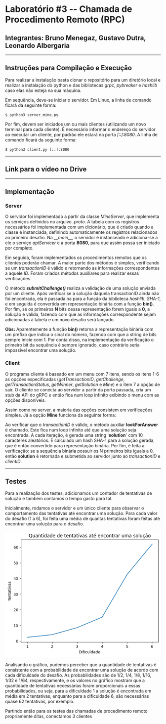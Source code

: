 # Laboratório #3 -- Chamada de Procedimento Remoto (RPC)
## Integrantes: Bruno Menegaz, Gustavo Dutra, Leonardo Albergaria
---
## Instruções para Compilação e Execução

Para realizar a instalação basta clonar o repositório para um diretório local e realizar a instalação do python e das bibliotecas *grpc*, *pybreaker* e *hashlib* caso elas não esteja na sua máquina.

Em sequência, deve-se iniciar o servidor. Em Linux, a linha de comando ficará da seguinte forma:

```
$ python3 server_mine.py 
```

Por fim, devem ser iniciados um ou mais clientes (utilizando um novo terminal para cada cliente). É necessário informar o endereço do servidor ao executar um cliente, por padrão ele estará na porta *[::]:8080*. A linha de comando ficará da seguinte forma:

```
$ python3 client.py [::]:8080
```

---
## Link para o vídeo no Drive


---
## Implementação
### **Server**
O servidor foi implementado a partir da classe *MineServer*, que implementa os serviços definidos no arquivo _.proto_. A tabela com os registros necessários foi implementada com um dicionário, que é criado quando a classe é instanciada, definindo automaticamente os registros relacionados ao primeiro desafio. Na *\_\_main\_\_*, o servidor é instanceado e adiciona-se a ele o serviço *apiServicer* e a porta **8080**, para que assim possa ser iniciado por completo.

Em seguida, foram implementados os procedimentos remotos que os clientes poderão chamar. A maior parte dos métodos é simples, verificando se um _transactionID_ é válido e retornando as informações correspondentes a aquele *ID*. Foram criados métodos auxiliares para realizar essas verificações.

O método **_submitChallenge()_** realiza a validação de uma solução enviada por um cliente. Após verificar se a solução daquela transactionID ainda não foi encontrada, ela é passada na para a função da biblioteca *hashlib*, *SHA-1*, e em seguida é convertida em representação binária com a função **bin()**. Por fim, se os primeiros **N** bits dessa representação forem iguais a **0**, a solução é válida, fazendo com que as informações correspondente sejam adicionadas à tabela e um novo desafio será lançado.

**Obs:** Aparentemente a função **bin()** retorna a representação binária com um prefixo que indica o sinal do número, fazendo com que a string de bits sempre inicie com 1. Por conta disso, na implementação da verificação o primeiro bit da sequência é sempre ignorado, caso contrário seria impossível encontrar uma solução.

### **Client**
O programa cliente é baseado em um menu com 7 itens, sendo os itens 1-6 as opções especificadas (*getTransactionID*, *getChallenge*, *getTransactionStatus*, *getWinner*, *getSolution* e *Mine*) e o item 7 a opção de sair. O cliente se conecta ao servidor a partir da porta passada, cria um stub da API do gRPC e então fica num loop infinito exibindo o menu com as opções disponíveis.

Assim como no server, a maioria das opções consistem em verificações simples. Já a opção **Mine** funciona da seguinte forma:

Ao verificar que o _transactionID_ é válido, o método auxiliar **lookForAnswer** é chamado. Este fica num loop infinito até que uma solução seja encontrada. A cada iteração, é gerada uma string '**solution**' com 10 caracteres aleatórios. É calculado um hash SHA-1 para a solução gerada, que é então convertido para representação binária. Por fim, é feita a verificação: se a sequência binária possuir os N primeiros bits iguais a 0, então **solution** é retornada e submetida ao servidor junto ao _transactionID_ e _clientID_.

---
## Testes
Para a realização dos testes, adicionamos um contador de tentativas de solução e também contamos o tempo gasto para tal.

Inicialmente, rodamos o servidor e um único cliente para observar o comportamento das tentativas até encontrar uma solução. Para cada valor do desafio (1 a 6), foi feita uma média de quantas tentativas foram feitas até encontrar uma solução para o desafio.

![Imagem 1](images/grafico.png)

Analisando o gráfico, pudemos perceber que a quantidade de tentativas é consistente com a probabilidade de encontrar uma solução de acordo com cada dificuldade do desafio. As probabilidades são de 1/2, 1/4, 1/8, 1/16, 1/32 e 1/64, respectivamente, e os valores no gráfico mostram que a quantidade de tentativas necessárias foram proporcionais a essas probabilidades, ou seja, para a dificuldade 1 a solução é encontrada em média em 2 tentativas, enquanto para a dificuldade 6, são necessárias quase 62 tentativas, por exemplo.

Partindo então para os testes das chamadas de procedimento remoto propriamente ditas, conectamos 3 clientes